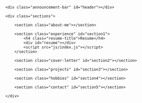 <!DOCTYPE html>
<html lang="en">
<head>
    <meta charset="UTF-8">
    <meta http-equiv="X-UA-Compatible" content="IE=edge">
    <meta name="viewport" content="width=device-width, initial-scale=1.0">
    <link rel="stylesheet" href="css/stylesheet.css">
    <link rel="preconnect" href="https://fonts.gstatic.com">
    <link href="https://fonts.googleapis.com/css2?family=Roboto:wght@300&display=swap" rel="stylesheet">
    <link href="https://fonts.googleapis.com/css2?family=Lato:wght@900&display=swap" rel="stylesheet">
    <link rel="stylesheet" href="https://cdnjs.cloudflare.com/ajax/libs/font-awesome/4.7.0/css/font-awesome.min.css">
    <link href="https://fonts.googleapis.com/css2?family=Work+Sans:wght@400;500;600&display=swap" rel="stylesheet">
</head>    

<body>

    <div class="announcement-bar" id="header"></div>

    <div class="sections">

        <section class="about-me"></section>

        <section class="experience" id="section1">
            <h4 class="resume-title">Resume</h4>
            <div id="resume"></div>
            <script src="js/index.js"></script>
        </section>

        <section class="cover-letter" id="section2"></section>

        <section class="projects" id="section3"></section>

        <section class="hobbies" id="section4"></section>

        <section class="contact" id="section5"></section>

    </div>

</body>
</html>

<script src="https://code.jquery.com/jquery-3.5.0.js"></script>
<script type="text/javascript" >
  $(document).on('click', 'a[href^="#"]', function (event) {
    event.preventDefault();

    $('html, body').animate({
        scrollTop: $($.attr(this, 'href')).offset().top
    }, 500);
  });

  $(function(){
      $("#header").load("components/header.html"); 
    });

    $(function(){
      $(".about-me").load("components/about-me.html"); 
    });

    $(function(){
      $(".hobbies").load("components/hobbies.html"); 
    });

    $(function(){
      $(".projects").load("components/projects.html"); 
    });

</script>
